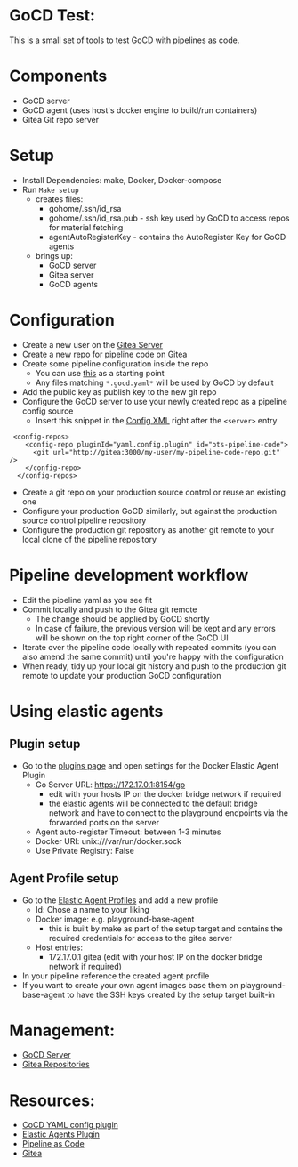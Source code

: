 # GoCD Test:

This is a small set of tools to test GoCD with pipelines as code.

# Components
* GoCD server
* GoCD agent (uses host's docker engine to build/run containers)
* Gitea Git repo server

# Setup
* Install Dependencies: make, Docker, Docker-compose
* Run `Make setup`
  * creates files:
    * gohome/.ssh/id_rsa
    * gohome/.ssh/id_rsa.pub - ssh key used by GoCD to access repos for material fetching
    * agentAutoRegisterKey - contains the AutoRegister Key for GoCD agents
  * brings up:
    * GoCD server
    * Gitea server
    * GoCD agents
    
# Configuration
* Create a new user on the [Gitea Server](http://localhost:3000)
* Create a new repo for pipeline code on Gitea
* Create some pipeline configuration inside the repo
   * You can use [this](https://github.com/tomzo/gocd-yaml-config-example/blob/master/ci.gocd.yaml) as a starting point
   * Any files matching `*.gocd.yaml*` will be used by GoCD by default
* Add the public key as publish key to the new git repo
* Configure the GoCD server to use your newly created repo as a pipeline config source
  * Insert this snippet in the [Config XML](http://localhost:8153/go/admin/config_xml/edit) right after the `<server>` entry
```
 <config-repos>
    <config-repo pluginId="yaml.config.plugin" id="ots-pipeline-code">
      <git url="http://gitea:3000/my-user/my-pipeline-code-repo.git" />
    </config-repo>
  </config-repos>
```
* Create a git repo on your production source control or reuse an existing one
* Configure your production GoCD similarly, but against the production source control pipeline repository
* Configure the production git repository as another git remote to your local clone of the pipeline repository

# Pipeline development workflow
* Edit the pipeline yaml as you see fit
* Commit locally and push to the Gitea git remote
  * The change should be applied by GoCD shortly
  * In case of failure, the previous version will be kept and any errors will be shown on the top right corner of the GoCD UI
* Iterate over the pipeline code locally with repeated commits (you can also amend the same commit) until you're happy with the configuration
* When ready, tidy up your local git history and push to the production git remote to update your production GoCD configuration

# Using elastic agents
## Plugin setup
* Go to the [plugins page](http://localhost:8153/go/admin/plugins) and open settings for the Docker Elastic Agent Plugin
  * Go Server URL: https://172.17.0.1:8154/go
    * edit with your hosts IP on the docker bridge network if required
    * the elastic agents will be connected to the default bridge network and have to connect to the playground endpoints via the forwarded ports on the server
  * Agent auto-register Timeout: between 1-3 minutes 
  * Docker URI: unix:///var/run/docker.sock
  * Use Private Registry: False

## Agent Profile setup
* Go to the [Elastic Agent Profiles](http://localhost:8153/go/admin/elastic_profiles) and add a new profile
  * Id: Chose a name to your liking
  * Docker image: e.g. playground-base-agent
    * this is built by make as part of the setup target and contains the required credentials for access to the gitea server
  * Host entries:
    * 172.17.0.1 gitea (edit with your host IP on the docker bridge network if required)
* In your pipeline reference the created agent profile
* If you want to create your own agent images base them on playground-base-agent to have the SSH keys created by the setup target built-in

# Management:
* [GoCD Server](http://localhost:8153)
* [Gitea Repositories](http://localhost:3000)

# Resources:
* [CoCD YAML config plugin](https://github.com/tomzo/gocd-yaml-config-plugin)
* [Elastic Agents Plugin](https://github.com/gocd-contrib/docker-elastic-agents)
* [Pipeline as Code](https://docs.gocd.org/current/advanced_usage/pipelines_as_code.html)
* [Gitea](https://gitea.io)
